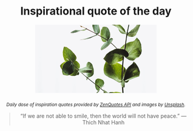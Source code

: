 
<div align="center">

# Inspirational quote of the day

<img src="./data/photo.jpeg" alt="Beautiful nature photo" width="320" height="180">

<sub><i>Daily dose of inspiration quotes provided by [ZenQuotes API](https://zenquotes.io/) and images by [Unsplash](https://unsplash.com/).</i></sub>


<blockquote>&ldquo;If we are not able to smile, then the world will not have peace.&rdquo; &mdash; <footer>Thich Nhat Hanh</footer></blockquote>

</div>
